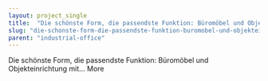 ```yaml
---
layout: project_single
title:  "Die schönste Form, die passendste Funktion: Büromöbel und Objekteinrichtung mit…                                                                                                                                                     More"
slug: "die-schonste-form-die-passendste-funktion-buromobel-und-objekteinrichtung-mit-more"
parent: "industrial-office"
---
```

Die schönste Form, die passendste Funktion: Büromöbel und Objekteinrichtung mit…                                                                                                                                                     More